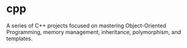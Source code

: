 # cpp
A series of C++ projects focused on mastering Object-Oriented Programming, memory management, inheritance, polymorphism, and templates.
